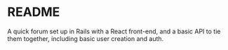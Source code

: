 # README
A quick forum set up in Rails with a React front-end, and a basic API to tie them together, including basic user creation and auth.
